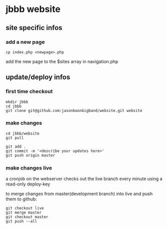 # jbbb website

## site specific infos

### add a new page

```
cp index.php <newpage>.php
```

<edit the new page>

add the new page to the $sites array in navigation.php


## update/deploy infos

### first time checkout

```
mkdir jbbb
cd jbbb
git clone git@github.com:jasonboonbigband/website.git website
```

### make changes

```
cd jbbb/website
git pull
```

<edit files>

```
git add .
git commit -m '<describe your updates here>'
git push origin master
```

### make changes live
a cronjob on the webserver checks out the live branch every minute using a read-only deploy-key

to merge changes from master(development branch) into live and push them to github:

```
git checkout live
git merge master
git checkout master
git push --all
```
